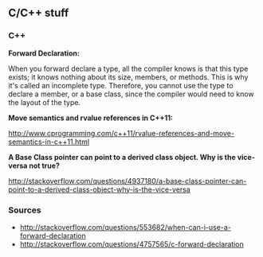 ## C/C++ stuff

### C++
**Forward Declaration:**

When you forward declare a type, all the compiler knows is that this type exists; it knows nothing about its size, members, or methods. This is why it's called an incomplete type. Therefore, you cannot use the type to declare a member, or a base class, since the compiler would need to know the layout of the type.

**Move semantics and rvalue references in C++11:**

http://www.cprogramming.com/c++11/rvalue-references-and-move-semantics-in-c++11.html

**A Base Class pointer can point to a derived class object. Why is the vice-versa not true?**

http://stackoverflow.com/questions/4937180/a-base-class-pointer-can-point-to-a-derived-class-object-why-is-the-vice-versa








### Sources
- http://stackoverflow.com/questions/553682/when-can-i-use-a-forward-declaration
- http://stackoverflow.com/questions/4757565/c-forward-declaration
